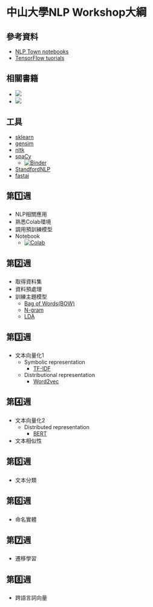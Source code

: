 # 中山大學NLP Workshop大綱

## 參考資料
- [NLP Town notebooks](https://github.com/nlptown/nlp-notebooks)
- [TensorFlow tuorials](https://www.tensorflow.org/tutorials)

## 相關書籍
- ![](https://i.gr-assets.com/images/S/compressed.photo.goodreads.com/books/1630086235l/58870327._SX318_.jpg)
- ![](https://i.gr-assets.com/images/S/compressed.photo.goodreads.com/books/1628096299l/55711023._SX318_.jpg)

## 工具
- [sklearn](https://scikit-learn.org/stable/)
- [gensim](https://radimrehurek.com/gensim/)
- [nltk](https://www.nltk.org/)
- [spaCy](https://spacy.io/)
  - [![Binder](https://mybinder.org/badge_logo.svg)](https://mybinder.org/v2/gh/howard-haowen/NLP-demos/main?filepath=spacy-playground.ipynb)
- [StandfordNLP](https://nlp.stanford.edu/software/)
- [fastai](https://docs.fast.ai/)

## 第1️⃣週
- NLP相關應用
- 熟悉Colab環境
- 調用預訓練模型
- Notebook
  - [![Colab](https://colab.research.google.com/assets/colab-badge.svg)](https://colab.research.google.com/github/howard-haowen/NLP-demos/blob/main/NSYSU/W01-use-pretrained-models.ipynb)

## 第2️⃣週
- 取得資料集
- 資料預處理
- 訓練主題模型
  - [Bag of Words(BOW)](https://en.wikipedia.org/wiki/Bag-of-words_model)
  - [N-gram](https://en.wikipedia.org/wiki/N-gram)
  - [LDA](https://en.wikipedia.org/wiki/Latent_Dirichlet_allocation)

## 第3️⃣週
- 文本向量化1
  - Symbolic representation  
    - [TF-IDF](https://en.wikipedia.org/wiki/Tf%E2%80%93idf)
  - Distributional representation 
    - [Word2vec](https://en.wikipedia.org/wiki/Word2vec)  

## 第4️⃣週
- 文本向量化2
  - Distributed representation 
    - [BERT](https://en.wikipedia.org/wiki/BERT_(language_model))
- 文本相似性

## 第5️⃣週
- 文本分類
  
## 第6️⃣週
- 命名實體
  
## 第7️⃣週
- 遷移學習
  
## 第8️⃣週
- 跨語言詞向量
